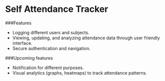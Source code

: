 # Self Attendance Tracker

###Features
- Logging different users and subjects.
- Viewing, updating, and analyzing attendance data through user friendly interface.
- Secure authentication and navigation.
  
###Upcoming features
- Notification for different purposes.
- Visual analytics (graphs, heatmaps) to track attendance patterns.
